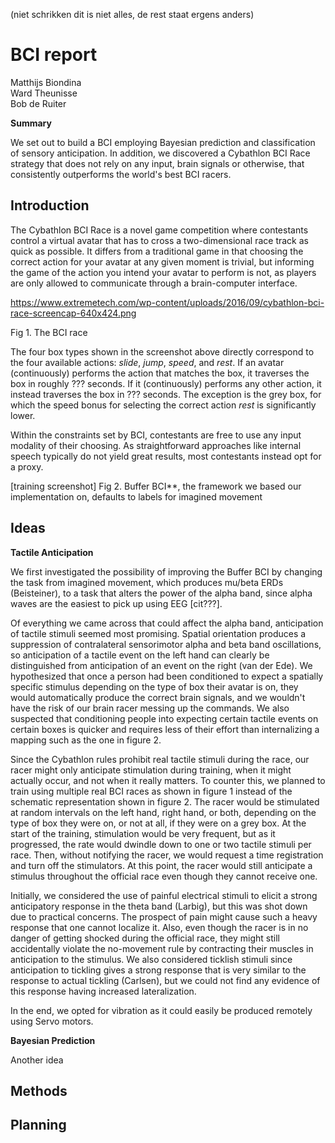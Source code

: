 (niet schrikken dit is niet alles, de rest staat ergens anders)

# BCI report

Matthijs Biondina<br>
Ward Theunisse<br>
Bob de Ruiter

__Summary__

We set out to build a BCI employing Bayesian prediction and classification of sensory anticipation. In addition, we discovered a Cybathlon BCI Race strategy that does not rely on any input, brain signals or otherwise, that consistently outperforms the world's best BCI racers.

## Introduction

The Cybathlon BCI Race is a novel game competition where contestants control a virtual avatar that has to cross a two-dimensional race track as quick as possible. It differs from a traditional game in that choosing the correct action for your avatar at any given moment is trivial, but informing the game of the action you intend your avatar to perform is not, as players are only allowed to communicate through a brain-computer interface.

https://www.extremetech.com/wp-content/uploads/2016/09/cybathlon-bci-race-screencap-640x424.png

Fig 1. The BCI race

The four box types shown in the screenshot above directly correspond to the four available actions: *slide*, *jump*, *speed*, and *rest*. If an avatar (continuously) performs the action that matches the box, it traverses the box in roughly ??? seconds. If it (continuously) performs any other action, it instead traverses the box in ??? seconds. The exception is the grey box, for which the speed bonus for selecting the correct action *rest* is significantly lower.

Within the constraints set by BCI, contestants are free to use any input modality of their choosing. As straightforward approaches like internal speech typically do not yield great results, most contestants instead opt for a proxy.

[training screenshot]
Fig 2. Buffer BCI**, the framework we based our implementation on, defaults to labels for imagined movement

## Ideas

__Tactile Anticipation__

We first investigated the possibility of improving the Buffer BCI by changing the task from imagined movement, which produces mu/beta ERDs (Beisteiner), to a task that alters the power of the alpha band, since alpha waves are the easiest to pick up using EEG [cit???].

Of everything we came across that could affect the alpha band, anticipation of tactile stimuli seemed most promising. Spatial orientation produces a suppression of contralateral sensorimotor alpha and beta band oscillations, so anticipation of a tactile event on the left hand can clearly be distinguished from anticipation of an event on the right (van der Ede). We hypothesized that once a person had been conditioned to expect a spatially specific stimulus depending on the type of box their avatar is on, they would automatically produce the correct brain signals, and we wouldn't have the risk of our brain racer messing up the commands. We also suspected that conditioning people into expecting certain tactile events on certain boxes is quicker and requires less of their effort than internalizing a mapping such as the one in figure 2.

Since the Cybathlon rules prohibit real tactile stimuli during the race, our racer might only anticipate stimulation during training, when it might actually occur, and not when it really matters. To counter this, we planned to train using multiple real BCI races as shown in figure 1 instead of the schematic representation shown in figure 2. The racer would be stimulated at random intervals on the left hand, right hand, or both, depending on the type of box they were on, or not at all, if they were on a grey box. At the start of the training, stimulation would be very frequent, but as it progressed, the rate would dwindle down to one or two tactile stimuli per race. Then, without notifying the racer, we would request a time registration and turn off the stimulators. At this point, the racer would still anticipate a stimulus throughout the official race even though they cannot receive one.

Initially, we considered the use of painful electrical stimuli to elicit a strong anticipatory response in the theta band (Larbig), but this was shot down due to practical concerns. The prospect of pain might cause such a heavy response that one cannot localize it. Also, even though the racer is in no danger of getting shocked during the official race, they might still accidentally violate the no-movement rule by contracting their muscles in anticipation to the stimulus. We also considered ticklish stimuli since anticipation to tickling gives a strong response that is very similar to the response to actual tickling (Carlsen), but we could not find any evidence of this response having increased lateralization.

In the end, we opted for vibration as it could easily be produced remotely using Servo motors.

__Bayesian Prediction__

Another idea 

## Methods



## Planning
